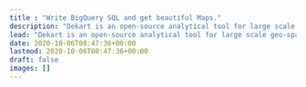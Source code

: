```yaml
---
title : "Write BigQuery SQL and get beautiful Maps."
description: "Dekart is an open-source analytical tool for large scale geo-spatial data. Dekart is based on Kepler.gl visualization and supports BigQuery as a data source."
lead: "Dekart is an open-source analytical tool for large scale geo-spatial data. Dekart is based on Kepler.gl visualization and supports BigQuery as a data source."
date: 2020-10-06T08:47:36+00:00
lastmod: 2020-10-06T08:47:36+00:00
draft: false
images: []
---
```

